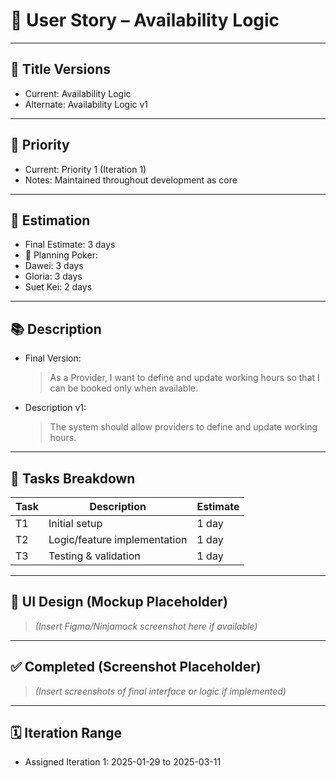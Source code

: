 # 🧾 User Story – Availability Logic

---

## 📝 Title Versions
- Current: Availability Logic
- Alternate: Availability Logic v1

---

## 🎯 Priority
- Current: Priority 1 (Iteration 1)
- Notes: Maintained throughout development as core

---

## 📐 Estimation

- Final Estimate: 3 days
- 👥 Planning Poker:
- Dawei: 3 days
- Gloria: 3 days
- Suet Kei: 2 days

---

## 📚 Description

- Final Version:  
  > As a Provider, I want to define and update working hours so that I can be booked only when available.

- Description v1:  
  > The system should allow providers to define and update working hours.

---

## 🔨 Tasks Breakdown

| Task | Description | Estimate |
|------|-------------|----------|
| T1 | Initial setup | 1 day |
| T2 | Logic/feature implementation | 1 day |
| T3 | Testing & validation | 1 day |

---

## 🎨 UI Design (Mockup Placeholder)

> *(Insert Figma/Ninjamock screenshot here if available)*

---

## ✅ Completed (Screenshot Placeholder)

> *(Insert screenshots of final interface or logic if implemented)*

---

## 🗓️ Iteration Range

- Assigned Iteration 1: 2025-01-29 to 2025-03-11
